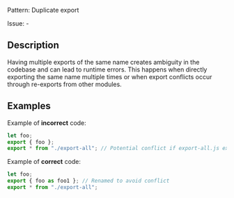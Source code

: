 Pattern: Duplicate export

Issue: -

## Description

Having multiple exports of the same name creates ambiguity in the codebase and can lead to runtime errors. This happens when directly exporting the same name multiple times or when export conflicts occur through re-exports from other modules.

## Examples

Example of **incorrect** code:
```javascript
let foo;
export { foo };
export * from "./export-all"; // Potential conflict if export-all.js exports foo
```

Example of **correct** code:
```javascript
let foo;
export { foo as foo1 }; // Renamed to avoid conflict
export * from "./export-all";
```